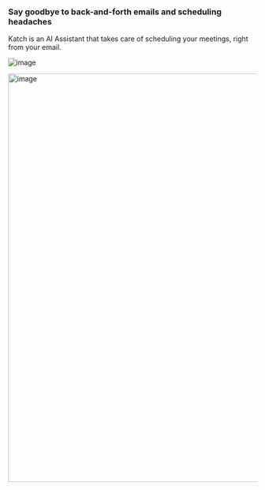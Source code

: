 ### Say goodbye to back-and-forth emails and scheduling headaches

Katch is an AI Assistant that takes care of scheduling your meetings, right from your email.

![image](https://github.com/gokatch/.github/assets/379269/17d0c515-aca1-4b4c-b9e4-d7d934d81876)

<img width="827" alt="image" src="https://github.com/gokatch/.github/assets/379269/a9c9923b-bbbf-4152-ad55-a5e91bc7e497">
